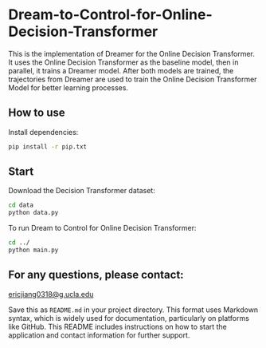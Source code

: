 # Dream-to-Control-for-Online-Decision-Transformer

This is the implementation of Dreamer for the Online Decision Transformer. It uses the Online Decision Transformer as the baseline model, then in parallel, it trains a Dreamer model. After both models are trained, the trajectories from Dreamer are used to train the Online Decision Transformer Model for better learning processes.

## How to use

Install dependencies:
```bash
pip install -r pip.txt
```

## Start

Download the Decision Transformer dataset:
```bash
cd data
python data.py
```

To run Dream to Control for Online Decision Transformer:
```bash
cd ../
python main.py
```

## For any questions, please contact:
ericjiang0318@g.ucla.edu


Save this as `README.md` in your project directory. This format uses Markdown syntax, which is widely used for documentation, particularly on platforms like GitHub. This README includes instructions on how to start the application and contact information for further support.
